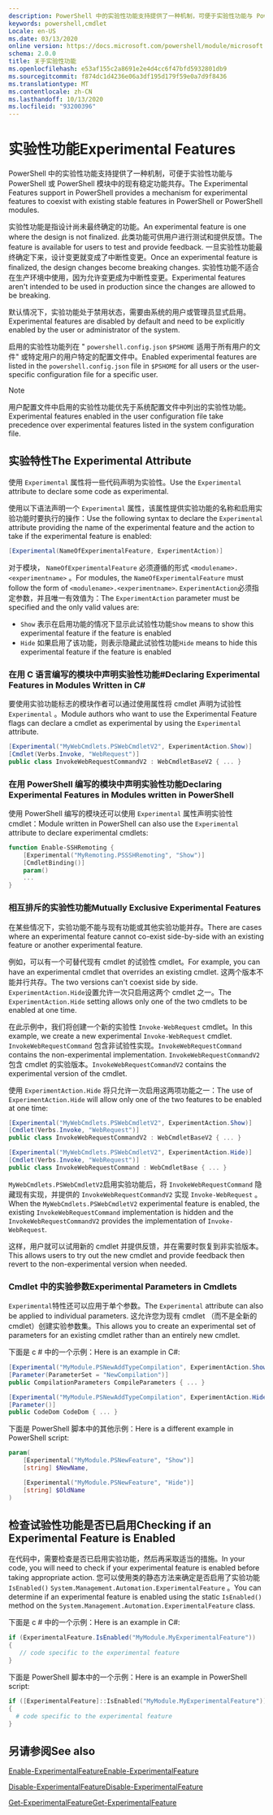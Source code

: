 ```yaml
---
description: PowerShell 中的实验性功能支持提供了一种机制，可便于实验性功能与 PowerShell 或 PowerShell 模块中的现有稳定功能共存。
keywords: powershell,cmdlet
Locale: en-US
ms.date: 03/13/2020
online version: https://docs.microsoft.com/powershell/module/microsoft.powershell.core/about/about_experimental_features?view=powershell-7&WT.mc_id=ps-gethelp
schema: 2.0.0
title: 关于实验性功能
ms.openlocfilehash: e53af155c2a8691e2e4d4cc6f47bfd5932801db9
ms.sourcegitcommit: f874dc1d4236e06a3df195d179f59e0a7d9f8436
ms.translationtype: MT
ms.contentlocale: zh-CN
ms.lasthandoff: 10/13/2020
ms.locfileid: "93200396"
---
```

# <a name="experimental-features"></a><span data-ttu-id="a4821-104">实验性功能</span><span class="sxs-lookup"><span data-stu-id="a4821-104">Experimental Features</span></span>

<span data-ttu-id="a4821-105">PowerShell 中的实验性功能支持提供了一种机制，可便于实验性功能与 PowerShell 或 PowerShell 模块中的现有稳定功能共存。</span><span class="sxs-lookup"><span data-stu-id="a4821-105">The Experimental Features support in PowerShell provides a mechanism for experimental features to coexist with existing stable features in PowerShell or PowerShell modules.</span></span>

<span data-ttu-id="a4821-106">实验性功能是指设计尚未最终确定的功能。</span><span class="sxs-lookup"><span data-stu-id="a4821-106">An experimental feature is one where the design is not finalized.</span></span> <span data-ttu-id="a4821-107">此类功能可供用户进行测试和提供反馈。</span><span class="sxs-lookup"><span data-stu-id="a4821-107">The feature is available for users to test and provide feedback.</span></span> <span data-ttu-id="a4821-108">一旦实验性功能最终确定下来，设计变更就变成了中断性变更。</span><span class="sxs-lookup"><span data-stu-id="a4821-108">Once an experimental feature is finalized, the design changes become breaking changes.</span></span> <span data-ttu-id="a4821-109">实验性功能不适合在生产环境中使用，因为允许变更成为中断性变更。</span><span class="sxs-lookup"><span data-stu-id="a4821-109">Experimental features aren't intended to be used in production since the changes are allowed to be breaking.</span></span>

<span data-ttu-id="a4821-110">默认情况下，实验功能处于禁用状态，需要由系统的用户或管理员显式启用。</span><span class="sxs-lookup"><span data-stu-id="a4821-110">Experimental features are disabled by default and need to be explicitly enabled by the user or administrator of the system.</span></span>

<span data-ttu-id="a4821-111">启用的实验性功能列在 " `powershell.config.json` `$PSHOME` 适用于所有用户的文件" 或特定用户的用户特定的配置文件中。</span><span class="sxs-lookup"><span data-stu-id="a4821-111">Enabled experimental features are listed in the `powershell.config.json` file in `$PSHOME` for all users or the user-specific configuration file for a specific user.</span></span>

> [!NOTE]
> <span data-ttu-id="a4821-112">用户配置文件中启用的实验性功能优先于系统配置文件中列出的实验性功能。</span><span class="sxs-lookup"><span data-stu-id="a4821-112">Experimental features enabled in the user configuration file take precedence over experimental features listed in the system configuration file.</span></span>

## <a name="the-experimental-attribute"></a><span data-ttu-id="a4821-113">实验特性</span><span class="sxs-lookup"><span data-stu-id="a4821-113">The Experimental Attribute</span></span>

<span data-ttu-id="a4821-114">使用 `Experimental` 属性将一些代码声明为实验性。</span><span class="sxs-lookup"><span data-stu-id="a4821-114">Use the `Experimental` attribute to declare some code as experimental.</span></span>

<span data-ttu-id="a4821-115">使用以下语法声明一个 `Experimental` 属性，该属性提供实验功能的名称和启用实验功能时要执行的操作：</span><span class="sxs-lookup"><span data-stu-id="a4821-115">Use the following syntax to declare the `Experimental` attribute providing the name of the experimental feature and the action to take if the experimental feature is enabled:</span></span>

```csharp
[Experimental(NameOfExperimentalFeature, ExperimentAction)]
```

<span data-ttu-id="a4821-116">对于模块， `NameOfExperimentalFeature` 必须遵循的形式 `<modulename>.<experimentname>` 。</span><span class="sxs-lookup"><span data-stu-id="a4821-116">For modules, the `NameOfExperimentalFeature` must follow the form of `<modulename>.<experimentname>`.</span></span> <span data-ttu-id="a4821-117">`ExperimentAction`必须指定参数，并且唯一有效值为：</span><span class="sxs-lookup"><span data-stu-id="a4821-117">The `ExperimentAction` parameter must be specified and the only valid values are:</span></span>

- <span data-ttu-id="a4821-118">`Show` 表示在启用功能的情况下显示此试验性功能</span><span class="sxs-lookup"><span data-stu-id="a4821-118">`Show` means to show this experimental feature if the feature is enabled</span></span>
- <span data-ttu-id="a4821-119">`Hide` 如果启用了该功能，则表示隐藏此试验性功能</span><span class="sxs-lookup"><span data-stu-id="a4821-119">`Hide` means to hide this experimental feature if the feature is enabled</span></span>

### <a name="declaring-experimental-features-in-modules-written-in-c"></a><span data-ttu-id="a4821-120">在用 C 语言编写的模块中声明实验性功能\#</span><span class="sxs-lookup"><span data-stu-id="a4821-120">Declaring Experimental Features in Modules Written in C\#</span></span>

<span data-ttu-id="a4821-121">要使用实验功能标志的模块作者可以通过使用属性将 cmdlet 声明为试验性 `Experimental` 。</span><span class="sxs-lookup"><span data-stu-id="a4821-121">Module authors who want to use the Experimental Feature flags can declare a cmdlet as experimental by using the `Experimental` attribute.</span></span>

```csharp
[Experimental("MyWebCmdlets.PSWebCmdletV2", ExperimentAction.Show)]
[Cmdlet(Verbs.Invoke, "WebRequest")]
public class InvokeWebRequestCommandV2 : WebCmdletBaseV2 { ... }
```

### <a name="declaring-experimental-features-in-modules-written-in-powershell"></a><span data-ttu-id="a4821-122">在用 PowerShell 编写的模块中声明实验性功能</span><span class="sxs-lookup"><span data-stu-id="a4821-122">Declaring Experimental Features in Modules written in PowerShell</span></span>

<span data-ttu-id="a4821-123">使用 PowerShell 编写的模块还可以使用 `Experimental` 属性声明实验性 cmdlet：</span><span class="sxs-lookup"><span data-stu-id="a4821-123">Module written in PowerShell can also use the `Experimental` attribute to declare experimental cmdlets:</span></span>

```powershell
function Enable-SSHRemoting {
    [Experimental("MyRemoting.PSSSHRemoting", "Show")]
    [CmdletBinding()]
    param()
    ...
}
```

### <a name="mutually-exclusive-experimental-features"></a><span data-ttu-id="a4821-124">相互排斥的实验性功能</span><span class="sxs-lookup"><span data-stu-id="a4821-124">Mutually Exclusive Experimental Features</span></span>

<span data-ttu-id="a4821-125">在某些情况下，实验功能不能与现有功能或其他实验功能并存。</span><span class="sxs-lookup"><span data-stu-id="a4821-125">There are cases where an experimental feature cannot co-exist side-by-side with an existing feature or another experimental feature.</span></span>

<span data-ttu-id="a4821-126">例如，可以有一个可替代现有 cmdlet 的试验性 cmdlet。</span><span class="sxs-lookup"><span data-stu-id="a4821-126">For example, you can have an experimental cmdlet that overrides an existing cmdlet.</span></span> <span data-ttu-id="a4821-127">这两个版本不能并行共存。</span><span class="sxs-lookup"><span data-stu-id="a4821-127">The two versions can't coexist side by side.</span></span> <span data-ttu-id="a4821-128">`ExperimentAction.Hide`设置允许一次只启用这两个 cmdlet 之一。</span><span class="sxs-lookup"><span data-stu-id="a4821-128">The `ExperimentAction.Hide` setting allows only one of the two cmdlets to be enabled at one time.</span></span>

<span data-ttu-id="a4821-129">在此示例中，我们将创建一个新的实验性 `Invoke-WebRequest` cmdlet。</span><span class="sxs-lookup"><span data-stu-id="a4821-129">In this example, we create a new experimental `Invoke-WebRequest` cmdlet.</span></span>
<span data-ttu-id="a4821-130">`InvokeWebRequestCommand` 包含非试验性实现。</span><span class="sxs-lookup"><span data-stu-id="a4821-130">`InvokeWebRequestCommand` contains the non-experimental implementation.</span></span>
<span data-ttu-id="a4821-131">`InvokeWebRequestCommandV2` 包含 cmdlet 的实验版本。</span><span class="sxs-lookup"><span data-stu-id="a4821-131">`InvokeWebRequestCommandV2` contains the experimental version of the cmdlet.</span></span>

<span data-ttu-id="a4821-132">使用 `ExperimentAction.Hide` 将只允许一次启用这两项功能之一：</span><span class="sxs-lookup"><span data-stu-id="a4821-132">The use of `ExperimentAction.Hide` will allow only one of the two features to be enabled at one time:</span></span>

```csharp
[Experimental("MyWebCmdlets.PSWebCmdletV2", ExperimentAction.Show)]
[Cmdlet(Verbs.Invoke, "WebRequest")]
public class InvokeWebRequestCommandV2 : WebCmdletBaseV2 { ... }

[Experimental("MyWebCmdlets.PSWebCmdletV2", ExperimentAction.Hide)]
[Cmdlet(Verbs.Invoke, "WebRequest")]
public class InvokeWebRequestCommand : WebCmdletBase { ... }
```

<span data-ttu-id="a4821-133">`MyWebCmdlets.PSWebCmdletV2`启用实验功能后，将 `InvokeWebRequestCommand` 隐藏现有实现，并提供的 `InvokeWebRequestCommandV2` 实现 `Invoke-WebRequest` 。</span><span class="sxs-lookup"><span data-stu-id="a4821-133">When the `MyWebCmdlets.PSWebCmdletV2` experimental feature is enabled, the existing `InvokeWebRequestCommand` implementation is hidden and the `InvokeWebRequestCommandV2` provides the implementation of `Invoke-WebRequest`.</span></span>

<span data-ttu-id="a4821-134">这样，用户就可以试用新的 cmdlet 并提供反馈，并在需要时恢复到非实验版本。</span><span class="sxs-lookup"><span data-stu-id="a4821-134">This allows users to try out the new cmdlet and provide feedback then revert to the non-experimental version when needed.</span></span>

### <a name="experimental-parameters-in-cmdlets"></a><span data-ttu-id="a4821-135">Cmdlet 中的实验参数</span><span class="sxs-lookup"><span data-stu-id="a4821-135">Experimental Parameters in Cmdlets</span></span>

<span data-ttu-id="a4821-136">`Experimental`特性还可以应用于单个参数。</span><span class="sxs-lookup"><span data-stu-id="a4821-136">The `Experimental` attribute can also be applied to individual parameters.</span></span> <span data-ttu-id="a4821-137">这允许您为现有 cmdlet （而不是全新的 cmdlet）创建实验参数集。</span><span class="sxs-lookup"><span data-stu-id="a4821-137">This allows you to create an experimental set of parameters for an existing cmdlet rather than an entirely new cmdlet.</span></span>

<span data-ttu-id="a4821-138">下面是 c # 中的一个示例：</span><span class="sxs-lookup"><span data-stu-id="a4821-138">Here is an example in C#:</span></span>

```csharp
[Experimental("MyModule.PSNewAddTypeCompilation", ExperimentAction.Show)]
[Parameter(ParameterSet = "NewCompilation")]
public CompilationParameters CompileParameters { ... }

[Experimental("MyModule.PSNewAddTypeCompilation", ExperimentAction.Hide)]
[Parameter()]
public CodeDom CodeDom { ... }
```

<span data-ttu-id="a4821-139">下面是 PowerShell 脚本中的其他示例：</span><span class="sxs-lookup"><span data-stu-id="a4821-139">Here is a different example in PowerShell script:</span></span>

```powershell
param(
    [Experimental("MyModule.PSNewFeature", "Show")]
    [string] $NewName,

    [Experimental("MyModule.PSNewFeature", "Hide")]
    [string] $OldName
)
```

## <a name="checking-if-an-experimental-feature-is-enabled"></a><span data-ttu-id="a4821-140">检查试验性功能是否已启用</span><span class="sxs-lookup"><span data-stu-id="a4821-140">Checking if an Experimental Feature is Enabled</span></span>

<span data-ttu-id="a4821-141">在代码中，需要检查是否已启用实验功能，然后再采取适当的措施。</span><span class="sxs-lookup"><span data-stu-id="a4821-141">In your code, you will need to check if your experimental feature is enabled before taking appropriate action.</span></span> <span data-ttu-id="a4821-142">您可以使用类的静态方法来确定是否启用了实验功能 `IsEnabled()` `System.Management.Automation.ExperimentalFeature` 。</span><span class="sxs-lookup"><span data-stu-id="a4821-142">You can determine if an experimental feature is enabled using the static `IsEnabled()` method on the `System.Management.Automation.ExperimentalFeature` class.</span></span>

<span data-ttu-id="a4821-143">下面是 c # 中的一个示例：</span><span class="sxs-lookup"><span data-stu-id="a4821-143">Here is an example in C#:</span></span>

```csharp
if (ExperimentalFeature.IsEnabled("MyModule.MyExperimentalFeature"))
{
   // code specific to the experimental feature
}
```

<span data-ttu-id="a4821-144">下面是 PowerShell 脚本中的一个示例：</span><span class="sxs-lookup"><span data-stu-id="a4821-144">Here is an example in PowerShell script:</span></span>

```powershell
if ([ExperimentalFeature]::IsEnabled("MyModule.MyExperimentalFeature"))
{
  # code specific to the experimental feature
}
```

## <a name="see-also"></a><span data-ttu-id="a4821-145">另请参阅</span><span class="sxs-lookup"><span data-stu-id="a4821-145">See also</span></span>

[<span data-ttu-id="a4821-146">Enable-ExperimentalFeature</span><span class="sxs-lookup"><span data-stu-id="a4821-146">Enable-ExperimentalFeature</span></span>](xref:Microsoft.PowerShell.Core.Enable-ExperimentalFeature)

[<span data-ttu-id="a4821-147">Disable-ExperimentalFeature</span><span class="sxs-lookup"><span data-stu-id="a4821-147">Disable-ExperimentalFeature</span></span>](xref:Microsoft.PowerShell.Core.Disable-ExperimentalFeature)

[<span data-ttu-id="a4821-148">Get-ExperimentalFeature</span><span class="sxs-lookup"><span data-stu-id="a4821-148">Get-ExperimentalFeature</span></span>](xref:Microsoft.PowerShell.Core.Get-ExperimentalFeature)
